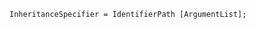 <!-- This file is generated automatically by infrastructure scripts. Please don't edit by hand. -->

<!-- markdownlint-disable first-line-h1 -->

```{ .ebnf .slang-ebnf #InheritanceSpecifier }
InheritanceSpecifier = IdentifierPath [ArgumentList];
```

